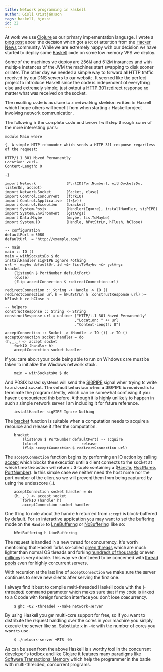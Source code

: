 ```yaml
---
title: Network programming in Haskell
author: Gísli Kristjánsson
tags: haskell, hjossi
id: 22
---
```


At work we use [Clojure](http://clojure.org) as our primary implementation language. I wrote a [blog post](http://appvise.me/2011/03/why-we-are-choosing-clojure-as-our-main-programming-language/) about the decision which got a lot of attention from the [Hacker News](http://news.ycombinator.com/item?id=2350381) community. While we are extremely happy with our decision we have started to deploy some [Haskell](http://www.haskell.org/) code on some low memory VPS we deploy.

Some of the machines we deploy are 256M and 512M instances and with multiple instances of the JVM the machines start swapping to disk sooner or later. The other day we needed a simple way to forward all HTTP traffic received by our DNS servers to our website. It seemed like the perfect project to introduce Haskell since the code is independent of everything else and extremely simple; just output a [HTTP 301 redirect](http://en.wikipedia.org/wiki/List_of_HTTP_status_codes#3xx_Redirection) response no matter what was received on the socket.

The resulting code is as close to a networking skeleton written in Haskell which I hope others will benefit from when starting a Haskell project involving network communication.

The following is the complete code and below I will step through some of the more interesting parts:

~~~ {.haskell}
module Main where

{- A simple HTTP rebounder which sends a HTTP 301 response regardless of the request:

HTTP/1.1 301 Moved Permanently
Location: <url>
Content-Length: 0
 
-} 

import Network              (PortID(PortNumber), withSocketsDo, listenOn, accept)
import Network.Socket       (Socket, close)
import Control.Concurrent   (forkIO)
import Control.Applicative  ((<$>))
import Control.Exception    (bracket)
import System.Posix         (Handler(Ignore), installHandler, sigPIPE)
import System.Environment   (getArgs)
import Data.Maybe           (maybe, listToMaybe)
import System.IO            (Handle, hPutStrLn, hFlush, hClose)

-- configuration
defaultPort = 8080
defaultUrl  = "http://example.com/"

-- main
main :: IO ()
main = withSocketsDo $ do
installHandler sigPIPE Ignore Nothing
url <- maybe defaultUrl id <$> listToMaybe <$> getArgs
bracket 
    (listenOn $ PortNumber defaultPort)
    (close)
    (flip acceptConnection $ redirectConnection url)

redirectConnection :: String -> Handle -> IO ()
redirectConnection url h = hPutStrLn h (constructResponse url) >> hFlush h >> hClose h

-- helpers
constructResponse :: String -> String
constructResponse url = unlines ["HTTP/1.1 301 Moved Permanently"
                                ,"Location: " ++ url
                                ,"Content-Length: 0"]

acceptConnection :: Socket -> (Handle -> IO ()) -> IO ()
acceptConnection socket handler = do
(h,_,_) <- accept socket
    forkIO (handler h)
    acceptConnection socket handler
~~~

<!--more-->

If you care about your code being able to run on Windows care must be taken to initialize the Windows network stack.

~~~ {.haskell}
    main = withSocketsDo $ do
~~~

And POSIX based systems will send the [SIGPIPE](http://en.wikipedia.org/wiki/SIGPIPE#SIGPIPE) signal when trying to write to a closed socket. The default behaviour when a SIGPIPE is received is to terminate the program silently, which can be somewhat confusing if you haven't encountered this before. Although it is highly unlikely to happen in such a simple network server I am including it for future reference.

~~~ {.haskell}
    installHandler sigPIPE Ignore Nothing
~~~

The [bracket](http://hackage.haskell.org/packages/archive/base/latest/doc/html/Control-Exception-Base.html#v:bracket) function is suitable when a computation needs to acquire a resource and release it after the computation.

~~~ {.haskell}
    bracket 
        (listenOn $ PortNumber defaultPort)	-- acquire
        (close)					-- release
        (flip acceptConnection $ redirectConnection url)
~~~



The `acceptConnection` function begins by performing an IO action by calling [accept](http://hackage.haskell.org/packages/archive/network/latest/doc/html/Network.html#v:accept) which blocks the execution until a client connects to the socket at which time the action will return a 3-tuple containing a ([Handle](http://hackage.haskell.org/packages/archive/base/4.6.0.0/doc/html/GHC-IO-Handle.html#t:Handle), [HostName](http://hackage.haskell.org/packages/archive/network/latest/doc/html/Network.html#t:HostName), [PortNumber](http://hackage.haskell.org/packages/archive/network/latest/doc/html/Network.html#t:PortNumber)). In this simple case we neither need the host name nor the port number of the client so we will prevent them from being captured by using the underscore (\_).

~~~ {.haskell}
    acceptConnection socket handler = do
    (h,_,_) <- accept socket
        forkIO (handler h)
        acceptConnection socket handler
~~~

One thing to note about the handle `h` returned from `accept` is block-buffered by default. For an interactive application you may want to set the buffering mode on the `Handle` to [LineBuffering](http://hackage.haskell.org/packages/archive/base/4.6.0.0/doc/html/GHC-IO-Handle.html#v:LineBuffering) or [NoBuffering](http://hackage.haskell.org/packages/archive/base/4.6.0.0/doc/html/GHC-IO-Handle.html#v:NoBuffering), like so:

        hSetBuffering h LineBuffering


The request is handled in a new thread for concurrency. It's worth mentioning that Haskell forks so-called [green threads](http://en.wikipedia.org/wiki/Green_threads) which are much lighter than normal OS threads and forking [hundreds of thousands](http://stackoverflow.com/questions/5847642/haskell-lightweight-threads-overhead-and-use-on-multicores) or even [millions](http://stackoverflow.com/questions/1900165/how-long-does-it-take-to-create-1-million-threads-in-haskell) is very doable. This way we don't need to be concerned with [thread pools](http://en.wikipedia.org/wiki/Thread_pool_pattern) even for highly concurrent servers.

With recursion at the last line of `acceptConnection` we make sure the server continues to serve new clients after serving the first one.

I always find it best to compile multi-threaded Haskell code with the (-threaded) command parameter which makes sure that if my code is linked to a C code with foreign function interface you don't lose concurrency.

        $ ghc -O2 -threaded --make network-server

By using Haskell you get multi-core support for free, so if you want to distribute the request handling over the cores in your machine you simply execute the server like so.  Substitute `x` in `-Nx` with the number of cores you want to use.


        $ ./network-server +RTS -Nx

As can be seen from the above Haskell is a worthy tool in the concurrent developer's toolbox and like Clojure it features many paradigms like [Software Transactional Memory](http://www.haskell.org/haskellwiki/Software_transactional_memory) which help the programmer in the battle with multi-threaded, concurrent programs.
